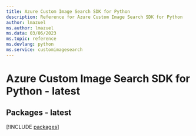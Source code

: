 ```yaml
---
title: Azure Custom Image Search SDK for Python
description: Reference for Azure Custom Image Search SDK for Python
author: lmazuel
ms.author: lmazuel
ms.data: 03/06/2023
ms.topic: reference
ms.devlang: python
ms.service: customimagesearch
---
```

# Azure Custom Image Search SDK for Python - latest
## Packages - latest
[!INCLUDE [packages](custom-image-search-index.md)]